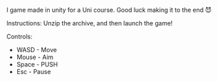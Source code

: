 I game made in unity for a Uni course. Good luck making it to the end 😈

Instructions:
  Unzip the archive, and then launch the game!

Controls:
- WASD  - Move
- Mouse - Aim
- Space - PUSH
- Esc   - Pause
